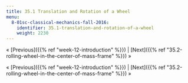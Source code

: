 ```yaml
---
title: 35.1 Translation and Rotation of a Wheel
menu:
  8-01sc-classical-mechanics-fall-2016:
    identifier: 35.1-translation-and-rotation-of-a-wheel
    weight: 2230
---
```

« [Previous]({{% ref "week-12-introduction" %}}) | [Next]({{% ref "35.2-rolling-wheel-in-the-center-of-mass-frame" %}}) »

« [Previous]({{% ref "week-12-introduction" %}}) | [Next]({{% ref "35.2-rolling-wheel-in-the-center-of-mass-frame" %}}) »